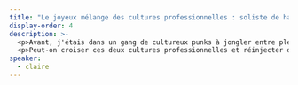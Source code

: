```yaml
---
title: "Le joyeux mélange des cultures professionnelles : soliste de haut-niveau, cheffe d’orchestre ou femme-orchestre ?"
display-order: 4
description: >-
  <p>Avant, j'étais dans un gang de cultureux punks à jongler entre plein de casquettes avec trois bouts de ficelle. Aujourd'hui, j'ai rejoint un secteur qui a le vent en poupe, plein de processus et de conventions.</p>
  <p>Peut-on croiser ces deux cultures professionnelles et réinjecter du punk dans les projets web ? Ni spécialisées, ni gestionnaires : quelle place pour les femmes-orchestres ?</p>
speaker:
  - claire
---
```


